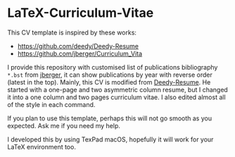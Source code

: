 # LaTeX-Curriculum-Vitae

This CV template is inspired by these works:
- https://github.com/deedy/Deedy-Resume
- https://github.com/jberger/Curriculum_Vita

I provide this repository with customised list of publications bibliography `*.bst` from [jberger](https://github.com/jberger/Curriculum_Vita), it can show publications by year with reverse order (latest in the top). Mainly, this CV is modified from [Deedy-Resume](https://github.com/deedy/Deedy-Resume). He started with a one-page and two asymmetric column resume, but I changed it into a one column and two pages curriculum vitae. I also edited almost all of the style in each command.

If you plan to use this template, perhaps this will not go smooth as you expected. Ask me if you need my help.

I developed this by using TexPad macOS, hopefully it will work for your LaTeX environment too.
